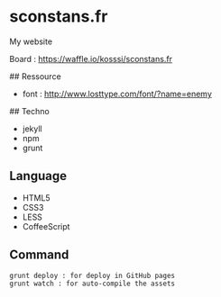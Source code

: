 # sconstans.fr

My website

Board : https://waffle.io/kosssi/sconstans.fr

## Ressource

- font : http://www.losttype.com/font/?name=enemy

## Techno

- jekyll
- npm
- grunt

## Language

- HTML5
- CSS3
- LESS
- CoffeeScript

## Command

    grunt deploy : for deploy in GitHub pages
    grunt watch : for auto-compile the assets

